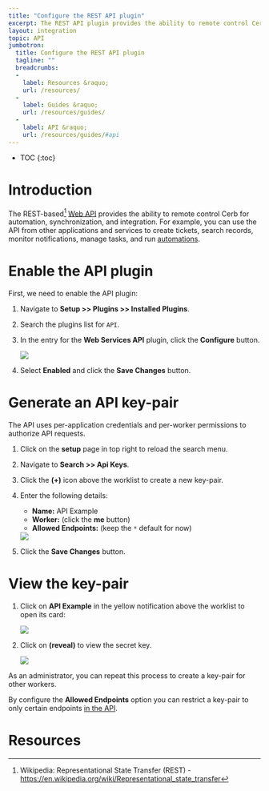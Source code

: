 ```yaml
---
title: "Configure the REST API plugin"
excerpt: The REST API plugin provides the ability to remote control Cerb from other apps and services.
layout: integration
topic: API
jumbotron:
  title: Configure the REST API plugin
  tagline: ""
  breadcrumbs:
  -
    label: Resources &raquo;
    url: /resources/
  -
    label: Guides &raquo;
    url: /resources/guides/
  -
    label: API &raquo;
    url: /resources/guides/#api
---
```


* TOC
{:toc}

# Introduction

The REST-based[^rest] [Web API](/docs/api/) provides the ability to remote control Cerb for automation, synchronization, and integration. For example, you can use the API from other applications and services to create tickets, search records, monitor notifications, manage tasks, and run [automations](/docs/automations/).

# Enable the API plugin

First, we need to enable the API plugin:

1. Navigate to **Setup >> Plugins >> Installed Plugins**.

1. Search the plugins list for `API`.

1. In the entry for the **Web Services API** plugin, click the **Configure** button.

	<div class="cerb-screenshot">
	<img src="/assets/images/guides/api/configure-plugin/plugins-api.png" class="screenshot">
	</div>

1. Select **Enabled** and click the **Save Changes** button.

# Generate an API key-pair

The API uses per-application credentials and per-worker permissions to authorize API requests.

1. Click on the **setup** page in top right to reload the search menu.

1. Navigate to **Search >> Api Keys**.

1. Click the **(+)** icon above the worklist to create a new key-pair.

1. Enter the following details:
	* **Name:** API Example
	* **Worker:** (click the **me** button)
	* **Allowed Endpoints:** (keep the `*` default for now)
	
	<div class="cerb-screenshot">
	<img src="/assets/images/guides/api/configure-plugin/keypair-create.png" class="screenshot">
	</div>
	
1. Click the **Save Changes** button.

# View the key-pair

1. Click on **API Example** in the yellow notification above the worklist to open its card:

	<div class="cerb-screenshot">
	<img src="/assets/images/guides/api/configure-plugin/worklist-record-created.png" class="screenshot">
	</div>

1. Click on **(reveal)** to view the secret key.

	<div class="cerb-screenshot">
	<img src="/assets/images/guides/api/configure-plugin/keypair-card.png" class="screenshot">
	</div>

As an administrator, you can repeat this process to create a key-pair for other workers.

By configure the **Allowed Endpoints** option you can restrict a key-pair to only certain endpoints [in the API](/docs/api/).

# Resources

[^rest]: Wikipedia: Representational State Transfer (REST) - <https://en.wikipedia.org/wiki/Representational_state_transfer>